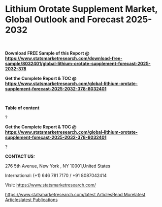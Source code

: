 <h1>Lithium Orotate Supplement Market, Global Outlook and Forecast 2025-2032</h1><br/><p><strong>Download FREE Sample of this Report @ <a href="https://www.statsmarketresearch.com/download-free-sample/8032401/global-lithium-orotate-supplement-forecast-2025-2032-378">https://www.statsmarketresearch.com/download-free-sample/8032401/global-lithium-orotate-supplement-forecast-2025-2032-378</a></strong></p>
 
 
 
 <div><b>Get the Complete Report & TOC @ <a href="https://www.statsmarketresearch.com/global-lithium-orotate-supplement-forecast-2025-2032-378-8032401">https://www.statsmarketresearch.com/global-lithium-orotate-supplement-forecast-2025-2032-378-8032401</a></b></div>
 
 
 
 <p><br />
 
 <b>Table of content</b></p>
 
 
 
 <p>? </p>
 
 
 
 <div><b>Get the Complete Report & TOC @ <a href="https://www.statsmarketresearch.com/global-lithium-orotate-supplement-forecast-2025-2032-378-8032401">https://www.statsmarketresearch.com/global-lithium-orotate-supplement-forecast-2025-2032-378-8032401</a></b></div>
 
 
 
 <p>? </p>
 
 
 
 <p><b>CONTACT US:</b><br />
 
 276 5th Avenue, New York , NY 10001,United States<br />
 
 International: (+1) 646 781 7170 / +91 8087042414<br />
 
 Visit: <a href="https://www.statsmarketresearch.com/">https://www.statsmarketresearch.com/</a><br />
 
 <a href="https://gyeongbokgung.com">https://www.statsmarketresearch.com/</a><a href="https://hallyeomaritime.com">latest Articles</a><a href="https://jingwansa.com">Read More</a><a href="https://nguoiviet.jp/">latest Articles</a><a href="https://www.intelmarketresearch.com/">latest Publications</a></p>